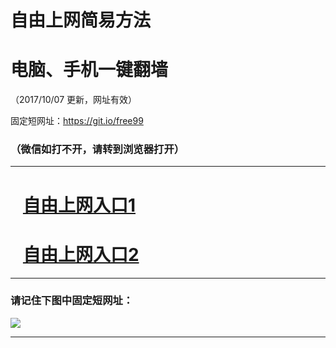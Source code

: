 ﻿# 自由上网简易方法

# 电脑、手机一键翻墙

（2017/10/07 更新，网址有效）

固定短网址：https://git.io/free99

### （微信如打不开，请转到浏览器打开）


***





# &nbsp;&nbsp; <a href="http://ft2977615559.fwq-tz-1001.info/fwqtz01.html?t=100700126022 " target="_blank">自由上网入口1</a>
# &nbsp;&nbsp; <a href="http://ft1086410288.fwq-tz-1002.info/fwqtz02.html?t=100700128612 " target="_blank">自由上网入口2</a>
***

### 请记住下图中固定短网址：

<img src="https://s3-us-west-2.amazonaws.com/fwq-1001/yjfq-20170905okok.png" /> 


***

